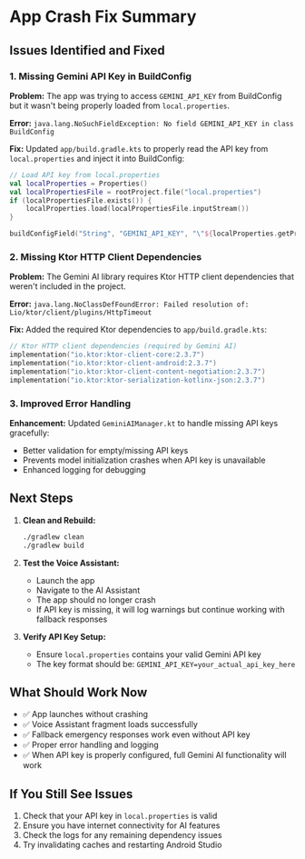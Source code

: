 # App Crash Fix Summary

## Issues Identified and Fixed

### 1. Missing Gemini API Key in BuildConfig
**Problem:** The app was trying to access `GEMINI_API_KEY` from BuildConfig but it wasn't being properly loaded from `local.properties`.

**Error:** `java.lang.NoSuchFieldException: No field GEMINI_API_KEY in class BuildConfig`

**Fix:** Updated `app/build.gradle.kts` to properly read the API key from `local.properties` and inject it into BuildConfig:
```kotlin
// Load API key from local.properties
val localProperties = Properties()
val localPropertiesFile = rootProject.file("local.properties")
if (localPropertiesFile.exists()) {
    localProperties.load(localPropertiesFile.inputStream())
}

buildConfigField("String", "GEMINI_API_KEY", "\"${localProperties.getProperty("GEMINI_API_KEY", "")}\"")
```

### 2. Missing Ktor HTTP Client Dependencies
**Problem:** The Gemini AI library requires Ktor HTTP client dependencies that weren't included in the project.

**Error:** `java.lang.NoClassDefFoundError: Failed resolution of: Lio/ktor/client/plugins/HttpTimeout`

**Fix:** Added the required Ktor dependencies to `app/build.gradle.kts`:
```kotlin
// Ktor HTTP client dependencies (required by Gemini AI)
implementation("io.ktor:ktor-client-core:2.3.7")
implementation("io.ktor:ktor-client-android:2.3.7")
implementation("io.ktor:ktor-client-content-negotiation:2.3.7")
implementation("io.ktor:ktor-serialization-kotlinx-json:2.3.7")
```

### 3. Improved Error Handling
**Enhancement:** Updated `GeminiAIManager.kt` to handle missing API keys gracefully:
- Better validation for empty/missing API keys
- Prevents model initialization crashes when API key is unavailable
- Enhanced logging for debugging

## Next Steps

1. **Clean and Rebuild:**
   ```bash
   ./gradlew clean
   ./gradlew build
   ```

2. **Test the Voice Assistant:**
   - Launch the app
   - Navigate to the AI Assistant
   - The app should no longer crash
   - If API key is missing, it will log warnings but continue working with fallback responses

3. **Verify API Key Setup:**
   - Ensure `local.properties` contains your valid Gemini API key
   - The key format should be: `GEMINI_API_KEY=your_actual_api_key_here`

## What Should Work Now

- ✅ App launches without crashing
- ✅ Voice Assistant fragment loads successfully
- ✅ Fallback emergency responses work even without API key
- ✅ Proper error handling and logging
- ✅ When API key is properly configured, full Gemini AI functionality will work

## If You Still See Issues

1. Check that your API key in `local.properties` is valid
2. Ensure you have internet connectivity for AI features
3. Check the logs for any remaining dependency issues
4. Try invalidating caches and restarting Android Studio
